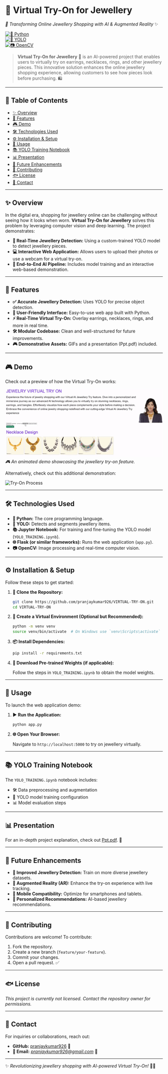 # 💍 Virtual Try-On for Jewellery  
*🚀 Transforming Online Jewellery Shopping with AI & Augmented Reality* ✨

[![🐍 Python](https://img.shields.io/badge/Python-3.x-blue)](https://www.python.org/)  
[![🧫 YOLO](https://img.shields.io/badge/YOLO-ObjectDetection-red)](https://pjreddie.com/darknet/yolo/)  
[![📷 OpenCV](https://img.shields.io/badge/OpenCV-4.x-brightgreen)](https://opencv.org/)

> **Virtual Try-On for Jewellery** 💎 is an AI-powered project that enables users to virtually try on earrings, necklaces, rings, and other jewellery pieces. This innovative solution enhances the online jewellery shopping experience, allowing customers to see how pieces look before purchasing. 🛍️

---

## 📌 Table of Contents

- [✨ Overview](#overview)
- [🎯 Features](#features)
- [🎮 Demo](#demo)
- [🛠️ Technologies Used](#technologies-used)
- [⚙️ Installation & Setup](#installation--setup)
- [🚀 Usage](#usage)
- [📚 YOLO Training Notebook](#yolo-training-notebook)
- [📊 Presentation](#presentation)
- [🔮 Future Enhancements](#future-enhancements)
- [🤝 Contributing](#contributing)
- [🐟 License](#license)
- [📩 Contact](#contact)

---

## ✨ Overview

In the digital era, shopping for jewellery online can be challenging without seeing how it looks when worn. **Virtual Try-On for Jewellery** solves this problem by leveraging computer vision and deep learning. The project demonstrates:

- **🎯 Real-Time Jewellery Detection:** Using a custom-trained YOLO model to detect jewellery pieces.
- **💻 Interactive Web Application:** Allows users to upload their photos or use a webcam for a virtual try-on.
- **🔗 End-to-End AI Pipeline:** Includes model training and an interactive web-based demonstration.

---

## 🎯 Features

- **✅ Accurate Jewellery Detection:** Uses YOLO for precise object detection.
- **🔧 User-Friendly Interface:** Easy-to-use web app built with Python.
- **⚡ Real-Time Virtual Try-On:** Overlay earrings, necklaces, rings, and more in real time.
- **🛠️ Modular Codebase:** Clean and well-structured for future improvements.
- **🎮 Demonstrative Assets:** GIFs and a presentation (Ppt.pdf) included.

---

## 🎮 Demo

Check out a preview of how the Virtual Try-On works:

![Virtual Try-On Demo](try.gif)  
*🎮 An animated demo showcasing the jewellery try-on feature.*

Alternatively, check out this additional demonstration:

![Try-On Process](vto.gif)

---

## 🛠️ Technologies Used

- **🐍 Python:** The core programming language.
- **🧫 YOLO:** Detects and segments jewellery items.
- **📚 Jupyter Notebook:** For training and fine-tuning the YOLO model (`YOLO_TRAINING.ipynb`).
- **🌐 Flask (or similar frameworks):** Runs the web application (`app.py`).
- **📷 OpenCV:** Image processing and real-time computer vision.

---

## ⚙️ Installation & Setup

Follow these steps to get started:

1. **🔽 Clone the Repository:**

   ```bash
   git clone https://github.com/pranjaykumar926/VIRTUAL-TRY-ON.git
   cd VIRTUAL-TRY-ON
   ```

2. **🔧 Create a Virtual Environment (Optional but Recommended):**

   ```bash
   python -m venv venv
   source venv/bin/activate  # On Windows use `venv\Scripts\activate`
   ```

3. **📦 Install Dependencies:**

   ```bash
   pip install -r requirements.txt
   ```

4. **📝 Download Pre-trained Weights (if applicable):**

   Follow the steps in `YOLO_TRAINING.ipynb` to obtain the model weights.

---

## 🚀 Usage

To launch the web application demo:

1. **▶️ Run the Application:**

   ```bash
   python app.py
   ```

2. **🌐 Open Your Browser:**

   Navigate to `http://localhost:5000` to try on jewellery virtually.

---

## 📚 YOLO Training Notebook

The `YOLO_TRAINING.ipynb` notebook includes:

- 🛠️ Data preprocessing and augmentation
- 🎯 YOLO model training configuration
- 📊 Model evaluation steps

---

## 📊 Presentation

For an in-depth project explanation, check out [Ppt.pdf](Ppt.pdf). 📂

---

## 🔮 Future Enhancements

- **🎯 Improved Jewellery Detection:** Train on more diverse jewellery datasets.
- **💆️ Augmented Reality (AR):** Enhance the try-on experience with live tracking.
- **📱 Mobile Compatibility:** Optimize for smartphones and tablets.
- **👕 Personalized Recommendations:** AI-based jewellery recommendations.

---

## 🤝 Contributing

Contributions are welcome! To contribute:

1. Fork the repository.
2. Create a new branch (`feature/your-feature`).
3. Commit your changes.
4. Open a pull request. ✅

---

## 🐟 License

*This project is currently not licensed. Contact the repository owner for permissions.*

---

## 📩 Contact

For inquiries or collaborations, reach out:

- **GitHub:** [pranjaykumar926](https://github.com/pranjaykumar926) 🏰️
- **💌 Email:** *[pranjaykumar926@gmail.com](mailto:pranjaykumar926@gmail.com)* 📩

---

✨ *Revolutionizing jewellery shopping with AI-powered Virtual Try-On!* 💍🚀

